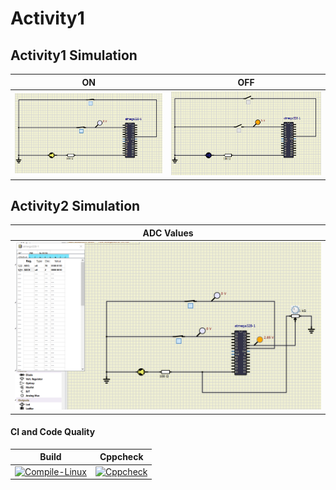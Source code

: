 # Activity1

## Activity1 Simulation

|ON|OFF
|---------|---------
|![ON](https://github.com/somyagupta-2910/LTTS_Activity1_256203/blob/main/simulation/LEDActuatorON.PNG)|![OFF](https://github.com/somyagupta-2910/LTTS_Activity1_256203/blob/main/simulation/LEDActuatorOff.PNG)

## Activity2 Simulation

|ADC Values
|---------
|![ON](https://github.com/somyagupta-2910/LTTS_Activity1_256203/blob/main/simulation/Actvity2_Output.PNG)

#### CI and Code Quality

|Build|Cppcheck|
|:--:|:--:|
|[![Compile-Linux](https://github.com/somyagupta-2910/LTTS_Activity1_256203/actions/workflows/Compile.yml/badge.svg)](https://github.com/somyagupta-2910/LTTS_Activity1_256203/actions/workflows/Compile.yml)|[![Cppcheck](https://github.com/somyagupta-2910/LTTS_Activity1_256203/actions/workflows/CodeQuality.yml/badge.svg)](https://github.com/somyagupta-2910/LTTS_Activity1_256203/actions/workflows/CodeQuality.yml)|
